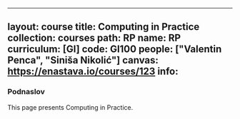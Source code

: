 
---
layout: course
title: Computing in Practice
collection: courses
path: RP
name: RP
curriculum: [GI]
code: GI100
people: ["Valentin Penca", "Siniša Nikolić"]
canvas: https://enastava.io/courses/123
info:
---


### Podnaslov

This page presents Computing in Practice.
